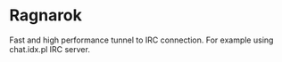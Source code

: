 # Ragnarok

Fast and high performance tunnel to IRC connection. For example using chat.idx.pl IRC server.
